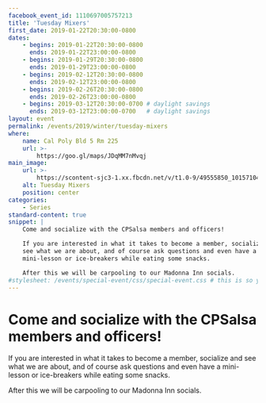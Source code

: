 ```yaml
---
facebook_event_id: 1110697005757213
title: 'Tuesday Mixers'
first_date: 2019-01-22T20:30:00-0800
dates:
    - begins: 2019-01-22T20:30:00-0800
      ends: 2019-01-22T23:00:00-0800
    - begins: 2019-01-29T20:30:00-0800
      ends: 2019-01-29T23:00:00-0800
    - begins: 2019-02-12T20:30:00-0800
      ends: 2019-02-12T23:00:00-0800
    - begins: 2019-02-26T20:30:00-0800
      ends: 2019-02-26T23:00:00-0800
    - begins: 2019-03-12T20:30:00-0700 # daylight savings
      ends: 2019-03-12T23:00:00-0700   # daylight savings
layout: event
permalink: /events/2019/winter/tuesday-mixers
where:
    name: Cal Poly Bld 5 Rm 225
    url: >-
        https://goo.gl/maps/JDqMM7nMvqj
main_image:
    url: >-
        https://scontent-sjc3-1.xx.fbcdn.net/v/t1.0-9/49555850_10157104208203000_1460763392921829376_o.jpg?_nc_cat=107&_nc_ht=scontent-sjc3-1.xx&oh=db64ae719341edc5d33bb6aeacc0bcd1&oe=5CCAD2D9
    alt: Tuesday Mixers
    position: center
categories:
    - Series
standard-content: true
snippet: |
    Come and socialize with the CPSalsa members and officers!

    If you are interested in what it takes to become a member, socialize and
    see what we are about, and of course ask questions and even have a
    mini-lesson or ice-breakers while eating some snacks.

    After this we will be carpooling to our Madonna Inn socials.
#stylesheet: /events/special-event/css/special-event.css # this is so you can create your own special stylesheet for the event page
---
```


# Come and socialize with the CPSalsa members and officers!
If you are interested in what it takes to become a member, socialize and see
what we are about, and of course ask questions and even have a mini-lesson or
ice-breakers while eating some snacks.

After this we will be carpooling to our Madonna Inn socials.
